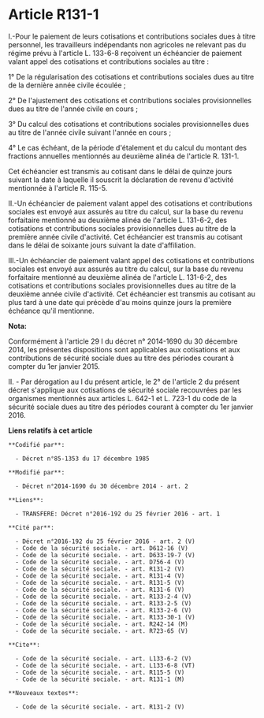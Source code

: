 # Article R131-1

I.-Pour le paiement de leurs cotisations et contributions sociales dues à titre personnel, les travailleurs indépendants non
agricoles ne relevant pas du régime prévu à l'article L. 133-6-8 reçoivent un échéancier de paiement valant appel des
cotisations et contributions sociales au titre : 

1° De la régularisation des cotisations et contributions sociales dues au titre de la dernière année civile écoulée ; 

2° De l'ajustement des cotisations et contributions sociales provisionnelles dues au titre de l'année civile en cours ; 

3° Du calcul des cotisations et contributions sociales provisionnelles dues au titre de l'année civile suivant l'année en
cours ; 

4° Le cas échéant, de la période d'étalement et du calcul du montant des fractions annuelles mentionnés au deuxième alinéa de
l'article R. 131-1. 

Cet échéancier est transmis au cotisant dans le délai de quinze jours suivant la date à laquelle il souscrit la déclaration
de revenu d'activité mentionnée à l'article R. 115-5. 

II.-Un échéancier de paiement valant appel des cotisations et contributions sociales est envoyé aux assurés au titre du
calcul, sur la base du revenu forfaitaire mentionné au deuxième alinéa de l'article L. 131-6-2, des cotisations et
contributions sociales provisionnelles dues au titre de la première année civile d'activité. Cet échéancier est transmis au
cotisant dans le délai de soixante jours suivant la date d'affiliation. 

III.-Un échéancier de paiement valant appel des cotisations et contributions sociales est envoyé aux assurés au titre du
calcul, sur la base du revenu forfaitaire mentionné au deuxième alinéa de l'article L. 131-6-2, des cotisations et
contributions sociales provisionnelles dues au titre de la deuxième année civile d'activité. Cet échéancier est transmis au
cotisant au plus tard à une date qui précède d'au moins quinze jours la première échéance qu'il mentionne.

**Nota:**

Conformément à l'article 29 I du décret n° 2014-1690 du 30 décembre 2014, les présentes dispositions sont applicables aux
cotisations et aux contributions de sécurité sociale dues au titre des périodes courant à compter du 1er janvier 2015.

II. - Par dérogation au I du présent article, le 2° de l'article 2 du présent décret s'applique aux cotisations de sécurité
sociale recouvrées par les organismes mentionnés aux articles L. 642-1 et L. 723-1 du code de la sécurité sociale dues au
titre des périodes courant à compter du 1er janvier 2016.

**Liens relatifs à cet article**

	**Codifié par**:

	  - Décret n°85-1353 du 17 décembre 1985

	**Modifié par**:

	  - Décret n°2014-1690 du 30 décembre 2014 - art. 2

	**Liens**:

	  - TRANSFERE: Décret n°2016-192 du 25 février 2016 - art. 1

	**Cité par**:

	  - Décret n°2016-192 du 25 février 2016 - art. 2 (V)
	  - Code de la sécurité sociale. - art. D612-16 (V)
	  - Code de la sécurité sociale. - art. D633-19-7 (V)
	  - Code de la sécurité sociale. - art. D756-4 (V)
	  - Code de la sécurité sociale. - art. R131-2 (V)
	  - Code de la sécurité sociale. - art. R131-4 (V)
	  - Code de la sécurité sociale. - art. R131-5 (V)
	  - Code de la sécurité sociale. - art. R131-6 (V)
	  - Code de la sécurité sociale. - art. R133-2-4 (V)
	  - Code de la sécurité sociale. - art. R133-2-5 (V)
	  - Code de la sécurité sociale. - art. R133-2-6 (V)
	  - Code de la sécurité sociale. - art. R133-30-1 (V)
	  - Code de la sécurité sociale. - art. R242-14 (M)
	  - Code de la sécurité sociale. - art. R723-65 (V)

	**Cite**:

	  - Code de la sécurité sociale. - art. L133-6-2 (V)
	  - Code de la sécurité sociale. - art. L133-6-8 (VT)
	  - Code de la sécurité sociale. - art. R115-5 (V)
	  - Code de la sécurité sociale. - art. R131-1 (M)

	**Nouveaux textes**:

	  - Code de la sécurité sociale. - art. R131-2 (V)
